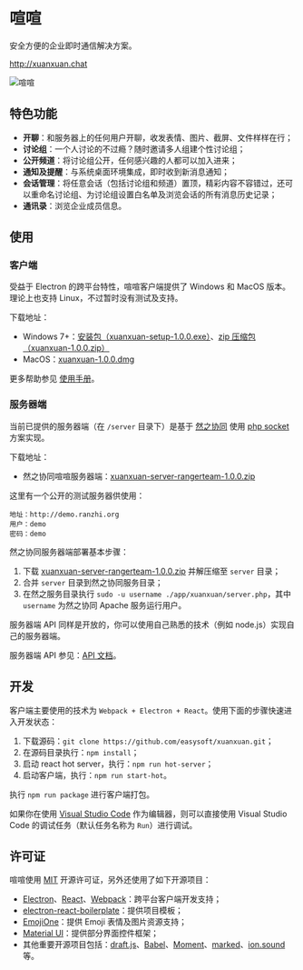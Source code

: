 # 喧喧

安全方便的企业即时通信解决方案。

http://xuanxuan.chat

![喧喧](https://raw.githubusercontent.com/easysoft/xuanxuan/master/doc/img/preview.png)

## 特色功能

* **开聊**：和服务器上的任何用户开聊，收发表情、图片、截屏、文件样样在行；
* **讨论组**：一个人讨论的不过瘾？随时邀请多人组建个性讨论组；
* **公开频道**：将讨论组公开，任何感兴趣的人都可以加入进来；
* **通知及提醒**：与系统桌面环境集成，即时收到新消息通知；
* **会话管理**：将任意会话（包括讨论组和频道）置顶，精彩内容不容错过，还可以重命名讨论组、为讨论组设置白名单及浏览会话的所有消息历史记录；
* **通讯录**：浏览企业成员信息。

## 使用

### 客户端

受益于 Electron 的跨平台特性，喧喧客户端提供了 Windows 和 MacOS 版本。理论上也支持 Linux，不过暂时没有测试及支持。

下载地址：

 * Windows 7+：[安装包（xuanxuan-setup-1.0.0.exe）](https://github.com/easysoft/xuanxuan/releases/download/v1.0.0/xuanxuan-setup-1.0.0.exe)、[zip 压缩包（xuanxuan-1.0.0.zip）](https://github.com/easysoft/xuanxuan/releases/download/v1.0.0/xuanxuan-1.0.0.zip)
 * MacOS：[xuanxuan-1.0.0.dmg](https://github.com/easysoft/xuanxuan/releases/download/v1.0.0/xuanxuan-1.0.0.dmg)

更多帮助参见 [使用手册](https://github.com/easysoft/xuanxuan/tree/master/doc/README.md)。

### 服务器端

当前已提供的服务器端（在 `/server` 目录下）是基于 [然之协同](https://github.com/easysoft/rangerteam) 使用 [php socket](http://php.net/manual/en/book.sockets.php) 方案实现。
                        
下载地址：

* 然之协同喧喧服务器端：[xuanxuan-server-rangerteam-1.0.0.zip](https://github.com/easysoft/xuanxuan/releases/download/v1.0.0/xuanxuan-server-rangerteam-1.0.0.zip)

这里有一个公开的测试服务器供使用：

```
地址：http://demo.ranzhi.org
用户：demo
密码：demo
```

然之协同服务器端部署基本步骤：

1. 下载 [xuanxuan-server-rangerteam-1.0.0.zip](https://github.com/easysoft/xuanxuan/releases/download/v1.0.0/xuanxuan-server-rangerteam-1.0.0.zip) 并解压缩至 `server` 目录；
2. 合并 `server` 目录到然之协同服务目录；
3. 在然之服务目录执行 `sudo -u username ./app/xuanxuan/server.php`，其中 `username` 为然之协同 Apache 服务运行用户。

服务器端 API 同样是开放的，你可以使用自己熟悉的技术（例如 node.js）实现自己的服务器端。

服务器端 API 参见：[API 文档](https://github.com/easysoft/xuanxuan/tree/master/doc/server-api.md)。

## 开发

客户端主要使用的技术为 `Webpack + Electron + React`。使用下面的步骤快速进入开发状态：

1. 下载源码：`git clone https://github.com/easysoft/xuanxuan.git`；
2. 在源码目录执行：`npm install`；
3. 启动 react hot server，执行：`npm run hot-server`；
4. 启动客户端，执行：`npm run start-hot`。

执行 `npm run package` 进行客户端打包。

如果你在使用 [Visual Studio Code](https://code.visualstudio.com/) 作为编辑器，则可以直接使用 Visual Studio Code 的调试任务（默认任务名称为 `Run`）进行调试。

## 许可证

喧喧使用 [MIT](https://github.com/easysoft/xuanxuan/blob/master/LICENSE) 开源许可证，另外还使用了如下开源项目：

* [Electron](http://electron.atom.io/)、[React](https://facebook.github.io/react/)、[Webpack](https://webpack.github.io)：跨平台客户端开发支持；
* [electron-react-boilerplate](https://github.com/chentsulin/electron-react-boilerplate)：提供项目模板；
* [EmojiOne](http://emojione.com/)：提供 Emoji 表情及图片资源支持；
* [Material UI](http://www.material-ui.com/)：提供部分界面控件框架；
* 其他重要开源项目包括：[draft.js](https://facebook.github.io/draft-js/)、[Babel](https://babeljs.io/)、[Moment](https://momentjs.com/)、[marked](https://github.com/chjj/marked)、[ion.sound](https://github.com/IonDen/ion.sound) 等。


